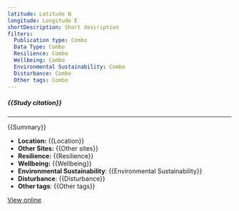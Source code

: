 ```yaml
---
latitude: Latitude N
longitude: Longitude E
shortDescription: Short description
filters:
  Publication type: Combo
  Data Type: Combo
  Resilience: Combo
  Wellbeing: Combo
  Environmental Sustainability: Combo
  Disturbance: Combo
  Other tags: Combo
---
```


##### {{Study citation}}

---

{{Summary}}

- **Location:** {{Location}}
- **Other Sites:** {{Other sites}}
- **Resilience:** {{Resilience}}
- **Wellbeing:** {{Wellbeing}}
- **Environmental Sustainability**: {{Environmental Sustainability}}
- **Disturbance**: {{Disturbance}}
- **Other tags**: {{Other tags}}

[View online]({{Hyperlink}})
